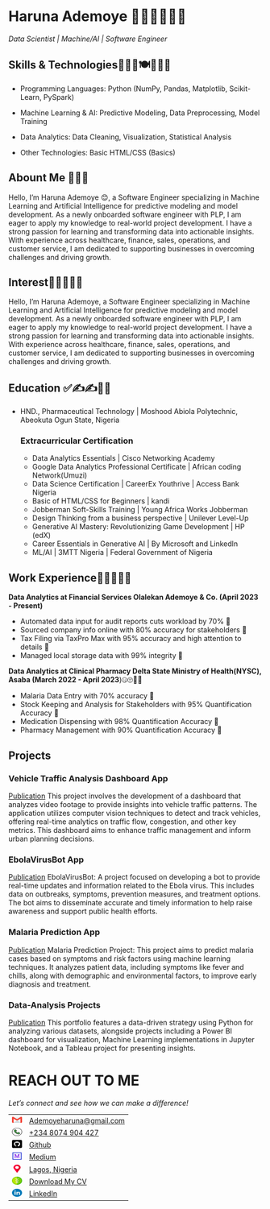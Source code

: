 # Haruna Ademoye 👨‍✈️👮‍♂️👩‍🎓

*Data Scientist | Machine/AI | Software Engineer*

## Skills & Technologies🛒🎢🥨🍽🍴🛴💨

- Programming Languages: Python (NumPy, Pandas, Matplotlib, Scikit-Learn, PySpark)

- Machine Learning & AI: Predictive Modeling, Data Preprocessing, Model Training

- Data Analytics: Data Cleaning, Visualization, Statistical Analysis

- Other Technologies: Basic HTML/CSS (Basics)

## Abount Me 💫💢💤
Hello, I’m Haruna Ademoye 😊, a Software Engineer specializing in Machine Learning and Artificial Intelligence for predictive modeling and model development. As a newly onboarded software engineer with PLP, I am eager to apply my knowledge to real-world project development. I have a strong passion for learning and transforming data into actionable insights. With experience across healthcare, finance, sales, operations, and customer service, I am dedicated to supporting businesses in overcoming challenges and driving growth.


## Interest🌋👨‍🏫👨‍🍳
Hello, I’m Haruna Ademoye, a Software Engineer specializing in Machine Learning and Artificial Intelligence for predictive modeling and model development. As a newly onboarded software engineer with PLP, I am eager to apply my knowledge to real-world project development. I have a strong passion for learning and transforming data into actionable insights. With experience across healthcare, finance, sales, operations, and customer service, I am dedicated to supporting businesses in overcoming challenges and driving growth.

## Education ✅✍✍📐📏
 - HND., Pharmaceutical Technology | Moshood Abiola Polytechnic, Abeokuta Ogun State, Nigeria
    ### Extracurricular Certification
      - Data Analytics Essentials | Cisco Networking Academy 
      - Google Data Analytics Professional Certificate | African coding Network(Umuzi)
      - Data Science Certification | CareerEx Youthrive | Access Bank Nigeria
      - Basic of HTML/CSS for Beginners | kandi
      - Jobberman Soft-Skills Training | Young Africa Works Jobberman
      - Design Thinking from a business perspective | Unilever Level-Up
      - Generative AI Mastery: Revolutionizing Game Development | HP (edX)
      - Career Essentials in Generative AI | By Microsoft and Linkedln
      - ML/AI | 3MTT Nigeria | Federal Government of Nigeria

## Work Experience🦛🦛🦛🦌🦄
**Data Analytics at Financial Services Olalekan Ademoye & Co. (April 2023 - Present)**
 - Automated data input for audit reports cuts workload by 70% 🌟
 - Sourced company info online with 80% accuracy for stakeholders 🌟 
 - Tax Filing via TaxPro Max with 95% accuracy and high attention to details 🌟
 - Managed local storage data with 99% integrity 🌟  

 **Data Analytics at Clinical Pharmacy Delta State Ministry of Health(NYSC), Asaba (March 2022 - April 2023**)🤐🙄🚈🚄
 - Malaria Data Entry with 70% accuracy 🌟
 - Stock Keeping and Analysis for Stakeholders with 95% Quantification Accuracy 🌟 
 - Medication Dispensing with 98% Quantification Accuracy 🌟
 - Pharmacy Management with 90% Quantification Accuracy  🌟 

## Projects

### Vehicle Traffic Analysis Dashboard App
[Publication]([https://github.com/HARDECOMM/vehicle_traffic_analysis.git](https://lnkd.in/dZuEQtkF))
This project involves the development of a dashboard that analyzes video footage to provide insights into vehicle traffic patterns. The application utilizes computer vision techniques to detect and track vehicles, offering real-time analytics on traffic flow, congestion, and other key metrics. This dashboard aims to enhance traffic management and inform urban planning decisions.

### EbolaVirusBot App
[Publication]([https://github.com/HARDECOMM/EbolaVirusBot.git](https://lnkd.in/gkchy3Br))
EbolaVirusBot: A project focused on developing a bot to provide real-time updates and information related to the Ebola virus. This includes data on outbreaks, symptoms, prevention measures, and treatment options. The bot aims to disseminate accurate and timely information to help raise awareness and support public health efforts.

### Malaria Prediction App
[Publication]([https://github.com/HARDECOMM/Malaria-Prediction.git](https://lnkd.in/dwSvAUBQ))
Malaria Prediction Project: This project aims to predict malaria cases based on symptoms and risk factors using machine learning techniques. It analyzes patient data, including symptoms like fever and chills, along with demographic and environmental factors, to improve early diagnosis and treatment.

### Data-Analysis Projects
[Publication](https://hardecomm.github.io/Ademoye-s_Portfolio/)
This portfolio features a data-driven strategy using Python for analyzing various datasets, alongside projects including a Power BI dashboard for visualization, Machine Learning implementations in Jupyter Notebook, and a Tableau project for presenting insights.

# REACH OUT TO ME
 
*Let’s connect and see how we can make a difference!* 

<table>
  <tbody>
    <tr><td><img src="gmail.png" width="20" height="16">
      </td><td>
 <a href="ademoyeharuna@gmail.com"> Ademoyeharuna@gmail.com</a>
      </td></tr>
   
 <tr><td>
 <img src="phone-call.png" width="20" height="16">
 </td><td>
  <a href="tel:+2348074904427"> +234 8074 904 427</a>
      </td> </tr>
      
<tr> <td> <img src="github.png" width="20" height="16"> </td>
      <td> <a href="https://github.com/HARDECOMM"> Github</a>
      </td></tr>
      
 <tr><td>
   <img src="medium.png" width="20" height="16"> </td><td> <a href="https://medium.com/@ademoyeharuna">Medium</a>
      </td></tr>
      
<tr> <td>
 <img src="placeholder.png" width="20" height="16"></td>
      <td>
<a href="https://maps.app.goo.gl/FwoJcSH7JaN1LW4Q8"> Lagos, Nigeria</a>
      </td> </tr> 

<tr> <td>
 <img src="down-chevron.png" width="20" height="16"></td>
      <td>
<a href="https://www.dropbox.com/scl/fi/9vc68grinje7m6e271lam/Haruna_Ademoye_CV.pdf?rlkey=07la5ioc2183tzcmfds2fd7j1&st=cx4rpjoh&dl=0">Download My CV</a>
      </td> </tr> 
  
  <tr> <td>
 <img src="linkedin.png" width="20" height="16"></td>
      <td><a href="https://www.linkedin.com/in/haruna-ademoye-859486110">LinkedIn</a>
      </td> </tr> 
  
  </tbody>
</table>
